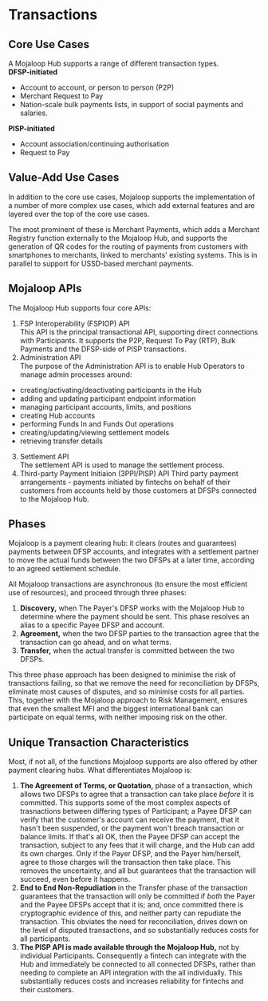 
# Transactions
## Core Use Cases
A Mojaloop Hub supports a range of different transaction types.  
**DFSP-initiated**
- Account to account, or person to person (P2P)
- Merchant Request to Pay
- Nation-scale bulk payments lists, in support of social payments and salaries.  

**PISP-initiated**
- Account association/continuing authorisation
- Request to Pay

## Value-Add Use Cases
In addition to the core use cases, Mojaloop supports the implementation of a number of more complex use cases, which add external features and are layered over the top of the core use cases.  

The most prominent of these is Merchant Payments, which adds a Merchant Registry function externally to the Mojaloop Hub, and supports the generation of QR codes for the routing of payments from customers with smartphones to merchants, linked to merchants' existing systems. This is in parallel to support for USSD-based merchant payments. 

## Mojaloop APIs

The Mojaloop Hub supports four core APIs:
1. FSP Interoperability (FSPIOP) API   
This API is the principal transactional API, supporting direct connections with Participants. It supports the P2P, Request To Pay (RTP), Bulk Payments and the DFSP-side of PISP transactions.
2. Administration API   
The purpose of the Administration API is to enable Hub Operators to manage admin processes around:   
- creating/activating/deactivating participants in the Hub
- adding and updating participant endpoint information
- managing participant accounts, limits, and positions
- creating Hub accounts
- performing Funds In and Funds Out operations
- creating/updating/viewing settlement models
- retrieving transfer details
3. Settlement API   
The settlement API is used to manage the settlement process.
4. Third-party Payment Initiaion (3PPI/PISP) API
Third party payment arrangements - payments initiated by fintechs on behalf of their customers from accounts held by those customers at DFSPs connected to the Mojaloop Hub. 
## Phases
Mojaloop is a payment clearing hub: it clears (routes and guarantees) payments between DFSP accounts, and integrates with a settlement partner to move the actual funds between the two DFSPs at a later time, according to an agreed settlement schedule.  

All Mojaloop transactions are asynchronous (to ensure the most efficient use of resources), and proceed through three phases:
1. **Discovery,** when The Payer's DFSP works with the Mojaloop Hub to determine where the payment should be sent. This phase resolves an alias to a specific Payee DFSP and account.
2. **Agreement,** when the two DFSP parties to the transaction agree that the transaction can go ahead, and on what terms.
3. **Transfer,** when the actual transfer is committed between the two DFSPs.   

This three phase approach has been designed to minimise the risk of transactions failing, so that we remove the need for reconciliation by DFSPs, eliminate most causes of disputes, and so minimise costs for all parties. This, together with the Mojaloop approach to Risk Management, ensures that even the smallest MFI and the biggest international bank can participate on equal terms, with neither imposing risk on the other.

## Unique Transaction Characteristics

Most, if not all, of the functions Mojaloop supports are also offered by other payment clearing hubs. What differentiates Mojaloop is:  
1. **The Agreement of Terms, or Quotation,** phase of a transaction, which allows two DFSPs to agree that a transaction can take place *before* it is committed. This supports some of the most complex aspects of trasnactions between differing types of Participant; a Payee DFSP can verify that the customer's account can receive the payment, that it hasn't been suspended, or the payment won't breach transaction or balance limits. If that's all OK, then the Payee DFSP can accept the transaction, subject to any fees that it will charge, and the Hub can add its own charges. Only if the Payer DFSP, and the Payer him/herself, agree to those charges will the transaction then take place. This removes the uncertainty, and all but guarantees that the transaction will succeed, even before it happens.
2. **End to End Non-Repudiation** in the Transfer phase of the transaction guarantees that the transaction will only be committed if *both* the Payer and the Payee DFSPs accept that it is; and, once committed there is cryptographic evidence of this, and neither party can repudiate the transaction. This obviates the need for reconciliation, drives down on the level of disputed transactions, and so substantially reduces costs for all participants.
3. **The PISP API is made available through the Mojaloop Hub,** not by individual Participants. Consequently a fintech can integrate with the Hub and immediately be connected to all connected DFSPs, rather than needing to complete an API integration with the all individually. This substantially reduces costs and increases reliability for fintechs and their customers.






